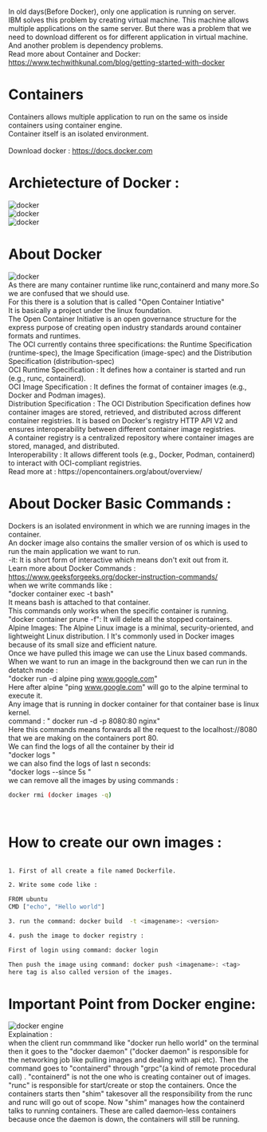 In old days(Before Docker), only one application is running on server. 
<br>
IBM solves this problem by creating virtual machine. This machine allows multiple applications on the same server. But there was a problem that we need to download different os for different application in virtual machine. 
And another problem is dependency problems. 
<br>
Read more about Container and Docker: 
https://www.techwithkunal.com/blog/getting-started-with-docker
<br>

# Containers 
Containers allows multiple application to run on the same os inside containers using container engine. 
<br>
Container itself is an isolated environment.  
<br>
Download docker : https://docs.docker.com 
<br>
# Archietecture of Docker :
<img src="./d1.jpg" alt="docker">
<br>
<img src="./d2.jpg" alt="docker">
<br>
<img src="./d3.jpg" alt="docker">

# About Docker
<img src="./d4.jpg" alt="docker">
<br>
As there are many container runtime like runc,containerd and many more.So we are confused that we should use. 
<br>
For this there is a solution that is called "Open Container Intiative"
<br>
It is basically a project under the linux foundation.
<br>
The Open Container Initiative is an open governance structure for the express purpose of creating open industry standards around container formats and runtimes.
<br>
The OCI currently contains three specifications: the Runtime Specification (runtime-spec), the Image Specification (image-spec) and the Distribution Specification (distribution-spec)
<br>
OCI Runtime Specification : It defines how a container is started and run (e.g., runc, containerd).
<br>
OCI Image Specification : It  defines the format of container images (e.g., Docker and Podman images).
<br>
Distribution Specification : The OCI Distribution Specification defines how container images are stored, retrieved, and distributed across different container registries. It is based on Docker's registry HTTP API V2 and ensures interoperability between different container image registries.
<br>
A container registry is a centralized repository where container images are stored, managed, and distributed.
<br>
Interoperability : It allows different tools (e.g., Docker, Podman, containerd) to interact with OCI-compliant registries.
<br>
Read more at : https://opencontainers.org/about/overview/

# About Docker Basic Commands : 
Dockers is an isolated environment in which we are running images in the container.
<br>
An docker image also contains the smaller version of os which is used to run the main application we want to run.
<br>
-it: It is short form of interactive which means don't exit out from it.
<br>
Learn more about Docker Commands :
https://www.geeksforgeeks.org/docker-instruction-commands/
<br>
when we write commands like :
<br>
"docker container exec -t <containerID> bash"
<br>
It means bash is attached to that container.
<br>
This commands only works when the specific container is running.
<br>
"docker container prune -f": It will delete all the stopped containers.
<br>
Alpine Images: The Alpine Linux image is a minimal, security-oriented, and lightweight Linux distribution. I It's commonly used in Docker images because of its small size and efficient nature.
<br>
Once we have pulled this image we can use the Linux based commands.
<br>
When we want to run an image in the background then we can run in the detatch mode :
<br>
"docker run -d alpine ping www.google.com"
<br>
Here after alpine "ping www.google.com" will go to the alpine terminal to execute it.
<br>
Any image that is running in docker container for that container base is linux kernel.
<br>
command : " docker run -d -p 8080:80 nginx"
<br>
Here this commands means forwards all the request to the localhost://8080 that we are making on the containers port 80.
<br>
We can find the logs of all the container by their id
<br>
"docker logs <first four numbers or complete container id >"
<br>
we can also find the logs of last n seconds:
<br>
"docker logs --since 5s <container ID>"
<br>
we can remove all the images by using commands :
```bash
docker rmi (docker images -q)
```
<br>

# How to create our own images :
```bash

1. First of all create a file named Dockerfile.

2. Write some code like :

FROM ubuntu
CMD ["echo", "Hello world"]

3. run the command: docker build  -t <imagename>: <version>

4. push the image to docker registry :

First of login using command: docker login

Then push the image using command: docker push <imagename>: <tag> 
here tag is also called version of the images.

```

# Important Point from Docker engine: 
<img src="./de.jpg" alt="docker engine">
<br>
Explaination : 
<br>
when the client run commmand like "docker run hello world" on the terminal then it goes to the "docker daemon" ("docker daemon" is responsible for the networking job like pulling images and dealing with api etc). Then the command goes to "containerd" through "grpc"(a kind of remote procedural call) . "containerd" is not the one who is creating container out of images. "runc" is responsible for start/create or stop the containers. Once the containers starts then "shim" takesover all the responsibility from the runc and runc will go out of scope. Now "shim" manages how the containerd talks to running containers.
These are called daemon-less containers because once the daemon is down, the containers will still be running. 
